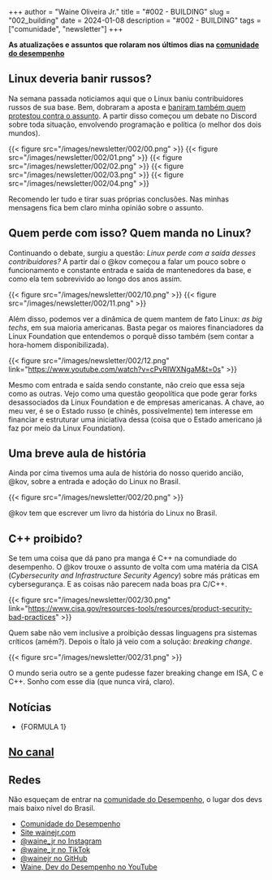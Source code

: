 +++
author = "Waine Oliveira Jr."
title = "#002 - BUILDING"
slug = "002_building"
date = 2024-01-08
description = "#002 - BUILDING"
tags = ["comunidade", "newsletter"]
+++

<!-- {{< youtube MPGp_Dj8MIo >}} -->

**As atualizações e assuntos que rolaram nos últimos dias na [comunidade do desempenho](https://discord.gg/NNuzYsNPjV)**

## Linux deveria banir russos?

Na semana passada noticiamos aqui que o Linux baniu contribuidores russos de sua base. Bem, dobraram a aposta e [baniram também quem protestou contra o assunto](https://youtu.be/xPF2NSFvNCc?si=Eml7YC_QbYoSJ-EZ).
A partir disso começou um debate no Discord sobre toda situação, envolvendo programação e política (o melhor dos dois mundos).

{{< figure src="/images/newsletter/002/00.png" >}}
{{< figure src="/images/newsletter/002/01.png" >}}
{{< figure src="/images/newsletter/002/02.png" >}}
{{< figure src="/images/newsletter/002/03.png" >}}
{{< figure src="/images/newsletter/002/04.png" >}}

Recomendo ler tudo e tirar suas próprias conclusões. Nas minhas mensagens fica bem claro minha opinião sobre o assunto.

## Quem perde com isso? Quem manda no Linux?

Continuando o debate, surgiu a questão: *Linux perde com a saída desses contribuidores?* A partir daí o @kov começou a falar um pouco sobre o funcionamento e constante entrada e saída de mantenedores da base, e como ela tem sobrevivido ao longo dos anos assim.

{{< figure src="/images/newsletter/002/10.png" >}}
{{< figure src="/images/newsletter/002/11.png" >}}

Além disso, podemos ver a dinâmica de quem mantem de fato Linux: *as big techs*, em sua maioria americanas. Basta pegar os maiores financiadores da Linux Foundation que entendemos o porquê disso também (sem contar a hora-homem disponibilizada).

{{< figure src="/images/newsletter/002/12.png" link="https://www.youtube.com/watch?v=cPvRIWXNgaM&t=0s" >}}

Mesmo com entrada e saída sendo constante, não creio que essa seja como as outras. Vejo como uma questão geopolítica que pode gerar forks desassociados da Linux Foundation e de empresas americanas. A chave, ao meu ver, é se o Estado russo (e chinês, possivelmente) tem interesse em financiar e estruturar uma iniciativa dessa (coisa que o Estado americano já faz por meio da Linux Foundation).

## Uma breve aula de história

Ainda por cima tivemos uma aula de história do nosso querido ancião, @kov, sobre a entrada e adoção do Linux no Brasil.

{{< figure src="/images/newsletter/002/20.png" >}}

@kov tem que escrever um livro da história do Linux no Brasil.

## C++ proibido?

Se tem uma coisa que dá pano pra manga é C++ na comundiade do desempenho. O @kov trouxe o assunto de volta com uma matéria da CISA (*Cybersecurity and Infrastructure Security Agency*) sobre más práticas em cybersegurança.
E as coisas não parecem nada boas pra C/C++.

{{< figure src="/images/newsletter/002/30.png" link="https://www.cisa.gov/resources-tools/resources/product-security-bad-practices" >}}

Quem sabe não vem inclusive a proibição dessas linguagens pra sistemas críticos (amém?).
Depois o Ítalo já veio com a solução: *breaking change*.

{{< figure src="/images/newsletter/002/31.png" >}}

O mundo seria outro se a gente pudesse fazer breaking change em ISA, C e C++. Sonho com esse dia (que nunca virá, claro).

## Notícias

- {FORMULA 1}

## [No canal](https://www.youtube.com/@waine_jr)


## Redes

Não esqueçam de entrar na [comunidade do Desempenho](https://discord.gg/NNuzYsNPjV), o lugar dos devs mais baixo nível do Brasil.

- [Comunidade do Desempenho](https://discord.gg/NNuzYsNPjV)
- [Site wainejr.com](https://www.wainejr.com/)
- [@waine_jr no Instagram](https://www.instagram.com/waine_jr/)
- [@waine_jr no TikTok](https://www.tiktok.com/@waine_jr)
- [@wainejr no GitHub](https://github.com/wainejr/)  
- [Waine, Dev do Desempenho no YouTube](https://www.youtube.com/@waine_jr)
